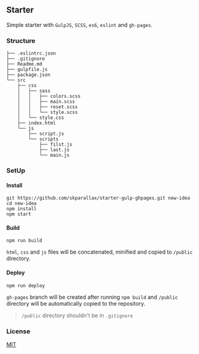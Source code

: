 ## Starter

Simple starter with `GulpJS`, `SCSS`, `es6`, `eslint` and `gh-pages`.

### Structure

    ├── .eslintrc.json
    ├── .gitignore
    ├── Readme.md
    ├── gulpfile.js
    ├── package.json
    └── src
        ├── css
        │   ├── sass
        │   │   ├── colors.scss
        │   │   ├── main.scss
        │   │   ├── reset.scss
        │   │   └── style.scss
        │   └── style.css
        ├── index.html
        └── js
            ├── script.js
            └── scripts
                ├── filst.js
                ├── last.js
                └── main.js

### SetUp

#### Install

    git https://github.com/skparallax/starter-gulp-ghpages.git new-idea
    cd new-idea
    npm install
    npm start

#### Build

    npm run build

`html`, `css` and `js` files will be concatenated, minified and copied to `/public` directory.

#### Deploy

    npm run deploy

`gh-pages` branch will be created after running `npm build` and `/public` directory will be automatically copied to the repository.

> `/public` directory shouldn't be in `.gitignore`

### License

[MIT](https://opensource.org/licenses/MIT)